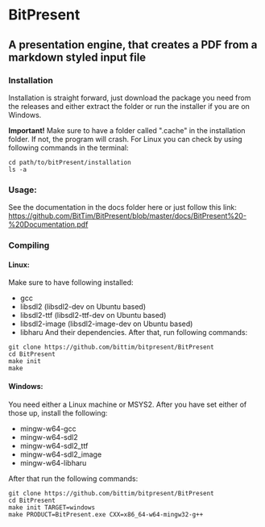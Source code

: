 # BitPresent
## A presentation engine, that creates a PDF from a markdown styled input file

### Installation
Installation is straight forward, just download the package you need from the releases and either extract the folder or run the installer if you are on Windows.

**Important!** Make sure to have a folder called ".cache" in the installation folder. If not, the program will crash. For Linux you can check by using following commands in the terminal:
```
cd path/to/bitPresent/installation
ls -a
```

### Usage:
See the documentation in the docs folder here or just follow this link:
https://github.com/BitTim/BitPresent/blob/master/docs/BitPresent%20-%20Documentation.pdf

### Compiling
#### Linux:
Make sure to have following installed:
* gcc
* libsdl2 (libsdl2-dev on Ubuntu based)
* libsdl2-ttf (libsdl2-ttf-dev on Ubuntu based)
* libsdl2-image (libsdl2-image-dev on Ubuntu based)
* libharu
And their dependencies. After that, run following commands:

```
git clone https://github.com/bittim/bitpresent/BitPresent
cd BitPresent
make init
make
```

#### Windows:
You need either a Linux machine or MSYS2.
After you have set either of those up, install the following:
* mingw-w64-gcc
* mingw-w64-sdl2
* mingw-w64-sdl2_ttf
* mingw-w64-sdl2_image
* mingw-w64-libharu

After that run the following commands:
```
git clone https://github.com/bittim/bitpresent/BitPresent
cd BitPresent
make init TARGET=windows
make PRODUCT=BitPresent.exe CXX=x86_64-w64-mingw32-g++
```
